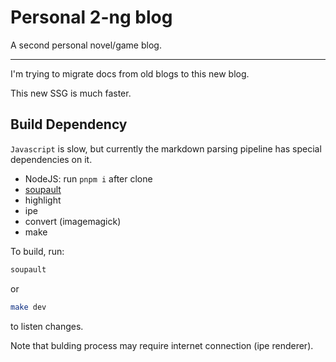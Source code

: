 # Personal 2-ng blog

A second personal novel/game blog.

---

I'm trying to migrate docs from old blogs to this new blog.

This new SSG is much faster.

## Build Dependency

`Javascript` is slow, but currently the markdown parsing pipeline has special dependencies on it.

- NodeJS: run `pnpm i` after clone
- [soupault](https://soupault.app/)
- highlight
- ipe
- convert (imagemagick)
- make

To build, run:

```bash
soupault
```

or

```bash
make dev
```

to listen changes.

Note that bulding process may require internet connection (ipe renderer).
